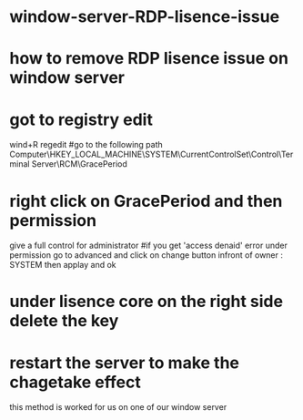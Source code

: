 # window-server-RDP-lisence-issue



how to remove RDP lisence issue on window server
====================================================================================
# got to registry edit
wind+R
regedit
#go to the following path
Computer\HKEY_LOCAL_MACHINE\SYSTEM\CurrentControlSet\Control\Terminal Server\RCM\GracePeriod
# right click on GracePeriod and then permission 
give a full control for administrator 
#if you get 'access denaid' error 
under permission go to advanced and click on change button infront of  owner : SYSTEM
then applay and ok 
# under lisence core on the right side delete the key 
# restart the server to make the chagetake effect 

this method is worked for us on one of our window server 
